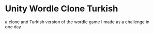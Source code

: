 # Unity Wordle Clone Turkish
a clone and Turkish version of the wordle game I made as a challenge in one day
